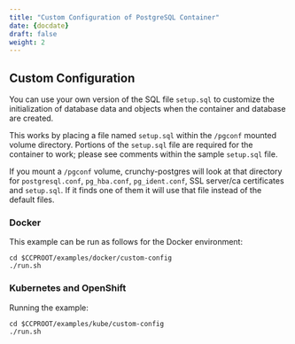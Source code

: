 ```yaml
---
title: "Custom Configuration of PostgreSQL Container"
date: {docdate}
draft: false
weight: 2
---
```



## Custom Configuration

You can use your own version of the SQL file `setup.sql` to customize
the initialization of database data and objects when the container and
database are created.

This works by placing a file named `setup.sql` within the `/pgconf` mounted volume
directory.  Portions of the `setup.sql` file are required for the container
to work; please see comments within the sample `setup.sql` file.

If you mount a `/pgconf` volume, crunchy-postgres will look at that directory
for `postgresql.conf`, `pg_hba.conf`, `pg_ident.conf`, SSL server/ca certificates and `setup.sql`.
If it finds one of them it will use that file instead of the default files.

### Docker

This example can be run as follows for the Docker environment:
```
cd $CCPROOT/examples/docker/custom-config
./run.sh
```

### Kubernetes and OpenShift

Running the example:
```
cd $CCPROOT/examples/kube/custom-config
./run.sh
```
